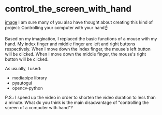 # control_the_screen_with_hand

[image](https://i.postimg.cc/2SzjbrKN/image.png)
I am sure many of you also have thought about creating this kind of project: Controlling your computer with your hand☝️

Based on my imagination, I replaced the basic functions of a mouse with my hand. My index finger and middle finger are left and right buttons respectively.
When I move down the index finger, the mouse's left button will be clicked.
When I move down the middle finger, the mouse's right button will be clicked.

As usually, I used:
- mediapipe library
- pyautogui
- opencv-python



P.S.: I speed up the video in order to shorten the video duration to less than a minute. What do you think is the main disadvantage of "controlling the screen of a computer with hand"?
